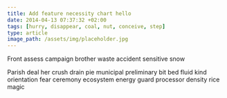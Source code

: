 ```yaml
---
title: Add feature necessity chart hello
date: 2014-04-13 07:37:32 +02:00
tags: [hurry, disappear, coal, nut, conceive, step]
type: article
image_path: /assets/img/placeholder.jpg
---
```


Front assess campaign brother waste accident sensitive snow
<!--more-->
Parish deal her crush drain pie municipal preliminary bit bed fluid kind orientation fear ceremony ecosystem energy guard processor density rice magic

